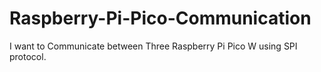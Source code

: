 # Raspberry-Pi-Pico-Communication
I want to Communicate between Three Raspberry Pi Pico W using SPI protocol. 
